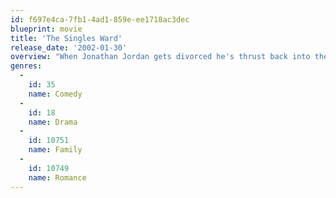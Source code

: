 ```yaml
---
id: f697e4ca-7fb1-4ad1-859e-ee1718ac3dec
blueprint: movie
title: 'The Singles Ward'
release_date: '2002-01-30'
overview: "When Jonathan Jordan gets divorced he's thrust back into the world of being a single Mormon - a world who's ultimate goal is eternal marriage. Struggling to fit in, Jonathan decides to stop going to church only to be pursued by the members of the local singles ward who want to reactivate him. Nothing works until Jonathan falls for Cammie Giles, the ward activities director. Suddenly, going to church becomes much more appealing, But is he going for the right reasons?"
genres:
  -
    id: 35
    name: Comedy
  -
    id: 18
    name: Drama
  -
    id: 10751
    name: Family
  -
    id: 10749
    name: Romance
---
```

